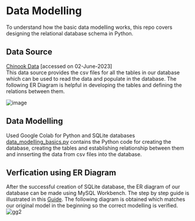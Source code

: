 # Data Modelling 
To understand how the basic data modelling works, this repo covers designing the relational database schema in Python.

## Data Source
[Chinook Data](https://github.com/w3c/csvw/tree/gh-pages/examples/tests/scenarios/chinook) [accessed on 02-June-2023]  
This data source provides the csv files for all the tables in our database which can be used to read the data and populate in the database. The following ER Diagram is helpful in developing the tables and defining the relations between them.

![image](https://github.com/SomiaNasir/Data_Modelling_Basics/assets/125132307/9a471321-0f73-4ef2-82e0-7c5927f8b32d)
## Data Modelling
Used Google Colab for Python and SQLite databases  
[data_modelling_basics.py](https://github.com/SomiaNasir/Data_Modelling_Basics/blob/main/data_modelling_basics.py) contains the Python code for creating the database, creating the tables and establishing relationship between them and innserting the data from csv files into the database.
## Verfication using ER Diagram
After the successful creation of SQLite database, the ER diagram of our database can be made using MySQL Workbench. The step by step guide is illustrated in this [Guide](https://github.com/SomiaNasir/Data_Modelling_Basics/blob/main/creating_ER_diagram_guide.md). The following diagram is obtained which matches our original model in the beginning so the correct modelling is verified.  
![gg2](https://github.com/SomiaNasir/Data_Modelling_Basics/assets/125132307/c437ef5a-3218-4ffe-a3df-2b5fd9c71fe4)



